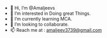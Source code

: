 - 👋 Hi, I’m @Amaljeevs
- 👀 I’m interested in Doing great Things.
- 🌱 I’m currently learning MCA.
- 💞️ I’m looking to collaborate.
- 📫 Reach me at : amaljeev3739@gmail.com 

<!---
Amaljeevs/Amaljeevs is a ✨ special ✨ repository because its `README.md` (this file) appears on your GitHub profile.
You can click the Preview link to take a look at your changes.
--->
